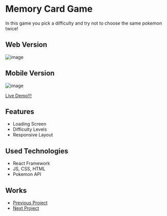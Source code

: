 # Memory Card Game 

In this game you pick a difficulty and try not to choose the same pokemon twice!
## Web Version
![image](https://github.com/whuang1101/PokeMemory/assets/91977590/8de9bd6d-3421-4c4a-8602-2e50f97152b8)
## Mobile Version
![image](https://github.com/whuang1101/PokeMemory/assets/91977590/65359d8d-e566-4a87-9769-1457cd77151e)

[Live Demo!!!](https://radiant-custard-8ef4fb.netlify.app/)

## Features
- Loading Screen
- Difficulty Levels
- Responsive Layout

## Used Technologies
- React Framework
- JS, CSS, HTML
- Pokemon API

## Works
- [Previous Project](https://github.com/whuang1101/cv-generator)
- [Next Project](https://github.com/whuang1101/Shopping-Cart/blob/main/README.md)
